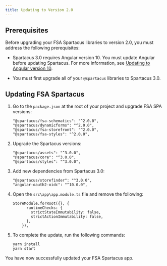 ```yaml
---
title: Updating to Version 2.0
---
```


## Prerequisites

Before upgrading your FSA Spartacus libraries to version 2.0, you must address the following prerequisites:

- Spartacus 3.0 requires Angular version 10. You must update Angular before updating Spartacus. For more information, see [Updating to Angular version 10](https://update.angular.io/).

- You must first upgrade all of your `@spartacus` libraries to Spartacus 3.0.  

## Updating FSA Spartacus

1. Go to the `package.json` at the root of your project and upgrade FSA SPA versions:  

    ```shell
    "@spartacus/fsa-schematics": "^2.0.0",
    "@spartacus/dynamicforms": "^2.0.0",
    "@spartacus/fsa-storefront": "^2.0.0",
    "@spartacus/fsa-styles": "^2.0.0",
    ```

2. Upgrade the Spartacus versions:

    ```shell
    "@spartacus/assets": "^3.0.0",
    "@spartacus/core": "^3.0.0",
    "@spartacus/styles": "^3.0.0",
    ```

3. Add new dependencies from Spartacus 3.0:

    ```shell
    "@spartacus/storefinder": "^3.0.0",
    "angular-oauth2-oidc": "^10.0.0",
    ```

4. Open the `src\app\app.module.ts` file and remove the following:

    ```shell
    StoreModule.forRoot({}, {
          runtimeChecks: {
            strictStateImmutability: false,
            strictActionImmutability: false,
          },
        }),
    ```

5. To complete the update, run the following commands:

    ```shell
    yarn install
    yarn start
    ```

You have now successfully updated your FSA Spartacus app.
